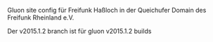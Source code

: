 Gluon site config für Freifunk Haßloch in der Queichufer Domain des Freifunk Rheinland e.V.

Der v2015.1.2 branch ist für gluon v2015.1.2 builds
